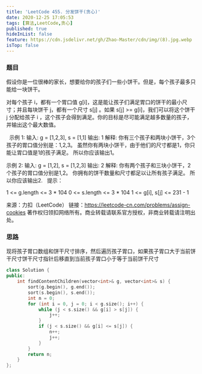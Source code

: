 ```yaml
---
title: 'LeetCode 455. 分发饼干(贪心)'
date: 2020-12-25 17:05:53
tags: [算法,LeetCode,贪心]
published: true
hideInList: false
feature: https://cdn.jsdelivr.net/gh/Zhao-Master/cdn/img/(8).jpg.webp
isTop: false
---
```

### 题目
假设你是一位很棒的家长，想要给你的孩子们一些小饼干。但是，每个孩子最多只能给一块饼干。

对每个孩子 i，都有一个胃口值 g[i]，这是能让孩子们满足胃口的饼干的最小尺寸；并且每块饼干 j，都有一个尺寸 s[j] 。如果 s[j] >= g[i]，我们可以将这个饼干 j 分配给孩子 i ，这个孩子会得到满足。你的目标是尽可能满足越多数量的孩子，并输出这个最大数值。
<!-- more -->
 
示例 1:
输入: g = [1,2,3], s = [1,1]
输出: 1
解释: 
你有三个孩子和两块小饼干，3个孩子的胃口值分别是：1,2,3。
虽然你有两块小饼干，由于他们的尺寸都是1，你只能让胃口值是1的孩子满足。
所以你应该输出1。

示例 2:
输入: g = [1,2], s = [1,2,3]
输出: 2
解释: 
你有两个孩子和三块小饼干，2个孩子的胃口值分别是1,2。
你拥有的饼干数量和尺寸都足以让所有孩子满足。
所以你应该输出2.
 
提示：

1 <= g.length <= 3 * 104
0 <= s.length <= 3 * 104
1 <= g[i], s[j] <= 231 - 1

来源：力扣（LeetCode）
链接：https://leetcode-cn.com/problems/assign-cookies
著作权归领扣网络所有。商业转载请联系官方授权，非商业转载请注明出处。

### 思路
现将孩子胃口数组和饼干尺寸排序，然后遍历孩子胃口，如果孩子胃口大于当前饼干尺寸饼干尺寸指针后移直到当前孩子胃口小于等于当前饼干尺寸
```C++
class Solution {
public:
    int findContentChildren(vector<int>& g, vector<int>& s) {
        sort(g.begin(), g.end());
        sort(s.begin(), s.end());
        int n = 0;
        for (int i = 0, j = 0; i < g.size(); i++) {
            while (j < s.size() && g[i] > s[j]) {
                j++;
            }
            if (j < s.size() && g[i] <= s[j]) {
                n++;
                j++;
            }
        }
        return n;
    }
};
```